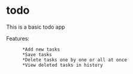 # todo
This is a basic todo app

Features:

          *Add new tasks   
          *Save tasks   
          *Delete tasks one by one or all at once   
          *View deleted tasks in history

